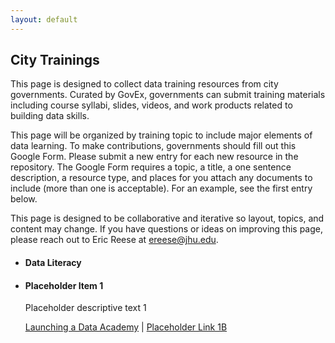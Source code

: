 ```yaml
---
layout: default
---
```


## <span class="glyphicon glyphicon-user"></span> City Trainings
This page is designed to collect data training resources from city governments. Curated by GovEx, governments can submit training materials including course syllabi, slides, videos, and work products related to building data skills. 

This page will be organized by training topic to include major elements of data learning. To make contributions, governments should fill out this Google Form. Please submit a new entry for each new resource in the repository. The Google Form requires a topic, a title, a one sentence description, a resource type, and places for you attach any documents to include (more than one is acceptable). For an example, see the first entry below.

This page is designed to be collaborative and iterative so layout, topics, and content may change. If you have questions or ideas on improving this page, please reach out to Eric Reese at <a href="mailto:ereese@jhu.edu">ereese@jhu.edu</a>.

<ul class="list-group">
  <li class="list-group-item">
    <h4>Data Literacy</h4>
  </li>
  <li class="list-group-item">
    <h4>Placeholder Item 1</h4>
    <p>Placeholder descriptive text 1</p>
      <a href="govex.github.io/courses/PNW Regional_Final.pdf">Launching a Data Academy</a> |
      <a href="#">Placeholder Link 1B</a>
  </li>
</ul>
